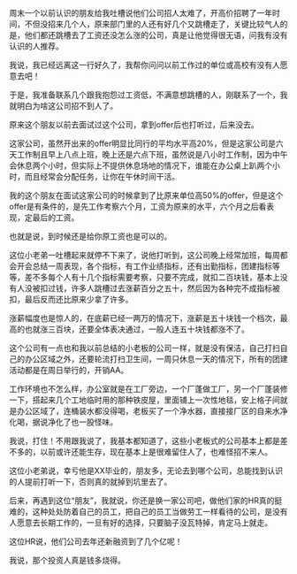 <p>周末一个以前认识的朋友给我吐槽说他们公司招人太难了，开高价招聘了一年时间，不但没招来几个人，原来部门里的人还有好几个又跳槽走了，关键比较气人的是，他们都还跳槽去了工资还没怎么涨的公司，真是让他觉得很无语，问我有没有认识的人推荐。</p><p>我说，我已经远离这一行好久了，我帮你问问以前工作过的单位或高校有没有人愿意去吧！</p><p>于是，我准备联系几个跟我抱怨过工资低，不满意想跳槽的人，刚联系了一个，我就明白为啥这公司招不到人了。</p><p>原来这个朋友以前去面试过这个公司，拿到offer后也打听过，后来没去。</p><p>这家公司，虽然开出来的offer明显比同行的平均水平高20%，但是这家公司是六天工作制且早上八点上班，晚上还是六点下班，虽然说是八小时工作制，因为中午会休息两个小时，但实际上不提供休息场地的情况下，谁能在办公桌上趴两个小时，而且经常会分配任务，让你在午休时间干活。</p><p>我的这个朋友在面试这家公司的时候拿到了比原来单位高50%的offer，但是这个offer是有条件的，是先工作考察六个月，工资为原来的水平，六个月之后看表现，定最后的工资。</p><p>也就是说，到时候还是给你原工资也是可以的。</p><p>这位小老弟一吐槽起来就停不下来了，说他打听到，这公司晚上经常加班，每周都会开会总结一周表现，各个指标，有工作业绩指标，还有出勤指标，团建指标等等，差不多每个人有十几个指标需要考察，只要不完成，就扣二百块钱，基本上没有人没被扣过钱，许多人跳槽过去涨薪百分之五十，然后因为各种完不成指标被扣，最后反而还比原来少拿了许多。</p><p>涨薪幅度也是惊人的，在底薪已经一两万的情况下，涨薪是五十块钱一个档次，最高的也就涨三百块，还要全体表决通过，一般人连五十块钱都涨不了。</p><p>这个公司有一点也和我以前总结的小老板的公司一样，就是没有保洁，自己打扫自己的办公区域之外，还要轮流打扫卫生间，一周只休息一天的情况下，所有的团建活动都是在周日举行的，开销AA。</p><p>工作环境也不怎么样，办公室就是在工厂旁边，一个厂蓬做工厂，另一个厂蓬装修一下，搭起来几个工地临时用的那种铁皮屋，里面铺上一次性地毯，安上格子间就是办公区域了，连桶装水都没得喝，老板买了一个净水器，直接接厂区的自来水净化喝，据说净化了也一股怪味。</p><p>我说，打住！不用跟我说了，我基本都知道了，这些小老板式的公司基本上都是差不多的，以前或许还能生存，现在基本上是很难留住人了，也难怪招不来人。</p><p>这位小老弟说，幸亏他是XX毕业的，朋友多，无论去到哪个公司，总能找到认识的人提前打听一下，否则真的就掉到坑里去了。</p><p>后来，再遇到这位“朋友”，我就说，你还是换一家公司吧，做他们家的HR真的挺难的，这种处处防着自己的员工，把自己的员工当做劳工一样看待的公司，是没有人愿意去长期工作的，一旦有好的选择，只要脑子没瓦特掉，肯定马上就走。</p><p>这位HR说，他们公司去年还新融资到了几个亿呢！</p><p>我说，那个投资人真是钱多烧得。</p>